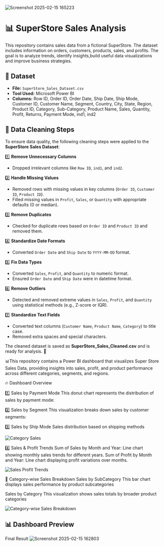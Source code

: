 ![Screenshot 2025-02-15 165223](https://github.com/user-attachments/assets/63d8469a-d199-4f5f-b186-1106e77ec545)
 # 📊 SuperStore Sales Analysis

This repository contains sales data from a fictional SuperStore. The dataset includes information on orders, customers, products, sales, and profits. The goal is to analyze trends, identify insights,build useful data visualizations and improve business strategies. 

## 📁 Dataset
- **File:** `SuperStore_Sales_Dataset.csv`
- **Tool Used:** Microsoft Power BI
- **Columns:** Row ID, Order ID, Order Date, Ship Date, Ship Mode, Customer ID, Customer Name, Segment, Country, City, State, Region, Product ID, Category, Sub-Category, Product Name, Sales, Quantity, Profit, Returns, Payment Mode, ind1, ind2


## 🧼 Data Cleaning Steps

To ensure data quality, the following cleaning steps were applied to the **SuperStore Sales Dataset**:

1️⃣ **Remove Unnecessary Columns**  
   - Dropped irrelevant columns like `Row ID`, `ind1`, and `ind2`.  

2️⃣ **Handle Missing Values**  
   - Removed rows with missing values in key columns (`Order ID`, `Customer ID`, `Product ID`).  
   - Filled missing values in `Profit`, `Sales`, or `Quantity` with appropriate defaults (0 or median).  

3️⃣ **Remove Duplicates**  
   - Checked for duplicate rows based on `Order ID` and `Product ID` and removed them.  

4️⃣ **Standardize Date Formats**  
   - Converted `Order Date` and `Ship Date` to `YYYY-MM-DD` format.  

5️⃣ **Fix Data Types**  
   - Converted `Sales`, `Profit`, and `Quantity` to numeric format.  
   - Ensured `Order Date` and `Ship Date` were in datetime format.  

6️⃣ **Remove Outliers**  
   - Detected and removed extreme values in `Sales`, `Profit`, and `Quantity` using statistical methods (e.g., Z-score or IQR).  

7️⃣ **Standardize Text Fields**  
   - Converted text columns (`Customer Name`, `Product Name`, `Category`) to title case.  
   - Removed extra spaces and special characters.  

The cleaned dataset is saved as **SuperStore_Sales_Cleaned.csv** and is ready for analysis. 🚀

📊This repository contains a Power BI dashboard that visualizes Super Store Sales Data, providing insights into sales, profit, and product performance across different categories, segments, and regions.

🔥 Dashboard Overview

1️⃣ Sales by Payment Mode
This donut chart represents the distribution of sales by payment mode:
 
2️⃣ Sales by Segment
This visualization breaks down sales by customer segments:
 
3️⃣ Sales by Ship Mode
Sales distribution based on shipping methods

![Category Sales](https://github.com/user-attachments/assets/04cc096d-54bd-43be-8e90-de4890c1d7df)

4️⃣ Sales & Profit Trends
Sum of Sales by Month and Year: Line chart showing monthly sales trends for different years.
Sum of Profit by Month and Year: Line chart displaying profit variations over months.

![Sales   Profit Trends](https://github.com/user-attachments/assets/80a2b057-0ba3-4bed-82fa-d798f3f4ef27)

📌 Category-wise Sales Breakdown
Sales by SubCategory
This bar chart displays sales performance by product subcategories

Sales by Category
This visualization shows sales totals by broader product categories

![Category-wise Sales Breakdown](https://github.com/user-attachments/assets/790e60df-184a-41ff-907b-ed56bb2396a2)

## 📊 Dashboard Preview
Final Result 
![Screenshot 2025-02-15 162803](https://github.com/user-attachments/assets/b03a3196-8476-4212-b294-12816ad51d9c)





 

